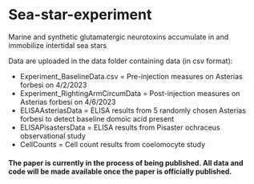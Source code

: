# Sea-star-experiment
Marine and synthetic glutamatergic neurotoxins accumulate in and immobilize intertidal sea stars


Data are uploaded in the data folder containing data (in csv format):
* Experiment_BaselineData.csv = Pre-injection measures on Asterias forbesi on 4/2/2023
* Experiment_RightingArmCircumData = Post-injection measures on Asterias forbesi on 4/6/2023
* ELISAAsteriasData = ELISA results from 5 randomly chosen Asterias forbesi to detect baseline domoic acid present
* ELISAPisastersData = ELISA results from Pisaster ochraceus observational study
* CellCounts = Cell count results from coelomocyte study


#### The paper is currently in the process of being published. All data and code will be made available once the paper is officially published.
